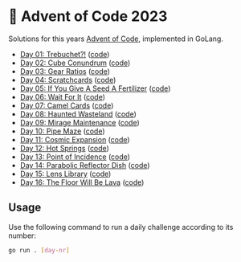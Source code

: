 # 🎄 Advent of Code 2023

Solutions for this years [Advent of Code](https://adventofcode.com/2023), implemented in GoLang.

- [Day 01: Trebuchet?!](https://adventofcode.com/2023/day/1) ([code](https://github.com/ruegerj/aoc-2023/blob/main/day01/day01.go))
- [Day 02: Cube Conundrum](https://adventofcode.com/2023/day/2) ([code](https://github.com/ruegerj/aoc-2023/blob/main/day02/day02.go))
- [Day 03: Gear Ratios](https://adventofcode.com/2023/day/3) ([code](https://github.com/ruegerj/aoc-2023/blob/main/day03/day03.go))
- [Day 04: Scratchcards](https://adventofcode.com/2023/day/4) ([code](https://github.com/ruegerj/aoc-2023/blob/main/day04/day04.go))
- [Day 05: If You Give A Seed A Fertilizer](https://adventofcode.com/2023/day/5) ([code](https://github.com/ruegerj/aoc-2023/blob/main/day05/day05.go))
- [Day 06: Wait For It](https://adventofcode.com/2023/day/6) ([code](https://github.com/ruegerj/aoc-2023/blob/main/day06/day06.go))
- [Day 07: Camel Cards](https://adventofcode.com/2023/day/7) ([code](https://github.com/ruegerj/aoc-2023/blob/main/day07/day07.go))
- [Day 08: Haunted Wasteland](https://adventofcode.com/2023/day/8) ([code](https://github.com/ruegerj/aoc-2023/blob/main/day08/day08.go))
- [Day 09: Mirage Maintenance](https://adventofcode.com/2023/day/9) ([code](https://github.com/ruegerj/aoc-2023/blob/main/day09/day09.go))
- [Day 10: Pipe Maze](https://adventofcode.com/2023/day/10) ([code](https://github.com/ruegerj/aoc-2023/blob/main/day10/day10.go))
- [Day 11: Cosmic Expansion](https://adventofcode.com/2023/day/11) ([code](https://github.com/ruegerj/aoc-2023/blob/main/day11/day11.go))
- [Day 12: Hot Springs](https://adventofcode.com/2023/day/12) ([code](https://github.com/ruegerj/aoc-2023/blob/main/day12/day12.go))
- [Day 13: Point of Incidence](https://adventofcode.com/2023/day/13) ([code](https://github.com/ruegerj/aoc-2023/blob/main/day13/day13.go))
- [Day 14: Parabolic Reflector Dish](https://adventofcode.com/2023/day/14) ([code](https://github.com/ruegerj/aoc-2023/blob/main/day14/day14.go))
- [Day 15: Lens Library](https://adventofcode.com/2023/day/15) ([code](https://github.com/ruegerj/aoc-2023/blob/main/day15/day15.go))
- [Day 16: The Floor Will Be Lava](https://adventofcode.com/2023/day/16) ([code](https://github.com/ruegerj/aoc-2023/blob/main/day16/day16.go))

## Usage

Use the following command to run a daily challenge according to its number:

```bash
go run . [day-nr]
```
